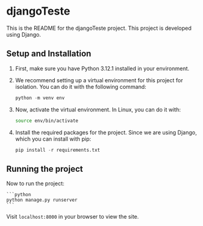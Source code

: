# djangoTeste

This is the README for the djangoTeste project. This project is developed using Django.

## Setup and Installation

1. First, make sure you have Python 3.12.1 installed in your environment.
2. We recommend setting up a virtual environment for this project for isolation. You can do it with the following command:

    ```python
    python -m venv env
    ```

3. Now, activate the virtual environment. In Linux, you can do it with:

    ```bash
    source env/bin/activate
    ```

4. Install the required packages for the project. Since we are using Django, which you can install with pip:

    ```python
    pip install -r requirements.txt
    ```

## Running the project

Now to run the project:

    ```python
    python manage.py runserver
    ```

Visit `localhost:8000` in your browser to view the site.
